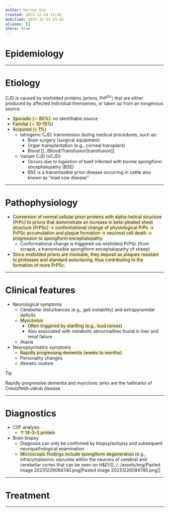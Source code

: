 ```yaml
---
author: Harvey Guo
created: 2023-12-24 15:42
modified: 2023-12-24 15:42
aliases: []
share: true
---
```


# Epidemiology


---
# Etiology
CJD is caused by misfolded proteins (prions, PrP<sup>Sc</sup>) that are either produced by affected individual themselves, or taken up from an exogenous source.
- <span style="background:rgba(240, 200, 0, 0.2)">Sporadic (∼ 85%):</span> no identifiable source
- <span style="background:rgba(240, 200, 0, 0.2)">Familial (∼ 10–15%)</span>
- <span style="background:rgba(240, 200, 0, 0.2)">Acquired (&lt; 1%) </span>
	- Iatrogenic CJD: transmission during medical procedures, such as:
		- Brain surgery (surgical equipment)
		- Organ transplantation (e.g., corneal transplant)
		- Blood [[../Blood/Transfusion|transfusion]]
	- Variant CJD (vCJD)
		- Occurs due to ingestion of beef infected with bovine spongiform encephalopathy (BSE)
		- BSE is a transmissible prion disease occurring in cattle also known as “mad cow disease”


---
# Pathophysiology
- <span style="background:rgba(240, 200, 0, 0.2)">Conversion of normal cellular prion proteins with alpha-helical structure (PrPc) to prions that demonstrate an increase in beta-pleated sheet structure (PrPSc) → conformational change of physiological PrPc  → PrPSc accumulation and plaque formation → neuronal cell death → progression to spongiform encephalopathy </span>
	- Conformational change is triggered via misfolded PrPSc (from scrapie, a transmissible spongiform encephalopathy of sheep)
- <span style="background:rgba(240, 200, 0, 0.2)">Since misfolded prions are insoluble, they deposit as plaques resistant to proteases and standard autoclaving, thus contributing to the formation of more PrPSc.</span>

---
# Clinical features
- Neurological symptoms
	- Cerebellar disturbances (e.g., gait instability) and extrapyramidal deficits
	- <span style="background:rgba(240, 200, 0, 0.2)">Myoclonus</span>
		- <span style="background:rgba(240, 200, 0, 0.2)">Often triggered by startling (e.g., loud noises)</span>
		- Also associated with metabolic abnormalities found in liver and renal failure
	- Ataxia
- Neuropsychiatric symptoms
	- <span style="background:rgba(240, 200, 0, 0.2)">Rapidly progressing dementia (weeks to months)</span>
	- Personality changes
	- Akinetic mutism

>[!tip] 
>Rapidly progressive dementia and myoclonic jerks are the hallmarks of Creutzfeldt-Jakob disease.

---
# Diagnostics
- CSF analysis
	- <span style="background:rgba(240, 200, 0, 0.2)">↑ 14-3-3 protein</span>
- Brain biopsy
	- Diagnosis can only be confirmed by biopsy/autopsy and subsequent neuropathological examination. 
	- <span style="background:rgba(240, 200, 0, 0.2)">Microscopic findings include spongiform degeneration</span> (e.g., intracytoplasmic vacuoles within the neurons of cerebral and cerebellar cortex that can be seen on H&E)![[../../assets/img/Pasted image 20231226084740.png|Pasted image 20231226084740.png]]

---
# Treatment


---
